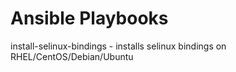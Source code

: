 # Ansible Playbooks
install-selinux-bindings - installs selinux bindings on RHEL/CentOS/Debian/Ubuntu
